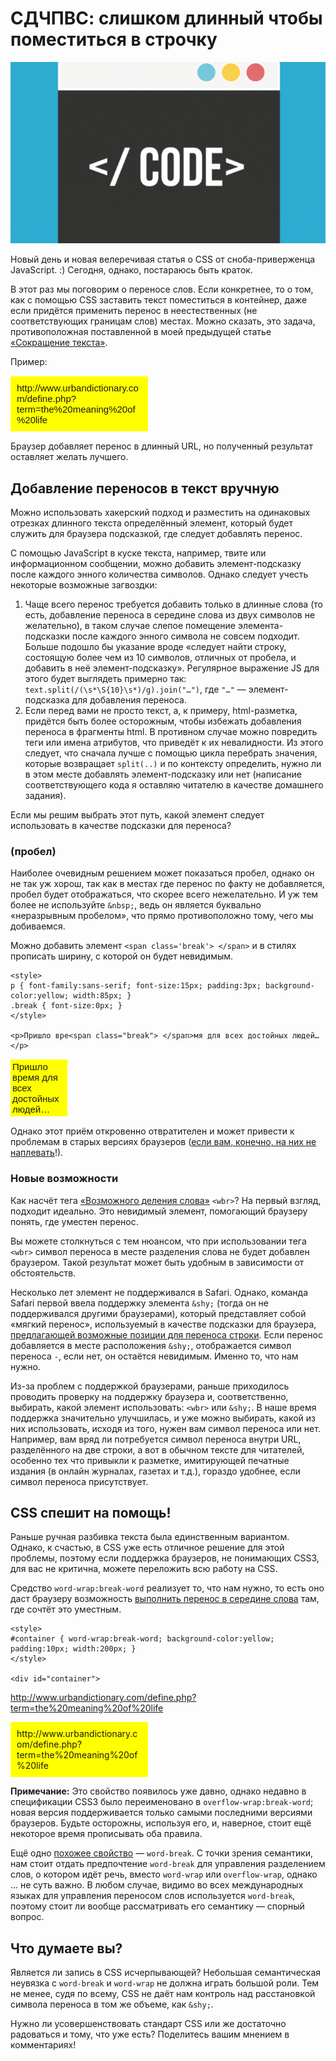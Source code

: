 # СДЧПВС: слишком длинный чтобы поместиться в строчку

![Иллюстрация][Иллюстрация]

Новый день и новая велеречивая статья о CSS от сноба-приверженца JavaScript. :) 
Сегодня, однако, постараюсь быть краток. 

В этот раз мы поговорим о переносе слов. Если конкретнее, то о том, как с 
помощью CSS заставить текст поместиться в контейнер, даже если придётся применить 
перенос в неестественных (не соответствующих границам слов) местах. Можно 
сказать, это задача, противоположная поставленной в моей предыдущей статье 
[«Сокращение текста»][1].

Пример: 

<p style="font-family: sans-serif; font-size: 15px; padding:10px; background-color: yellow; width: 200px;">http://www.urbandictionary.com/define.php?term=the%20meaning%20of%20life</p>

Браузер добавляет перенос в длинный URL, но полученный результат оставляет 
желать лучшего. 

## Добавление переносов в текст вручную

Можно использовать хакерский подход и разместить на одинаковых отрезках длинного 
текста определённый элемент, который будет служить для браузера подсказкой, где 
следует добавлять перенос. 

С помощью JavaScript в куске текста, например, твите или информационном сообщении, 
можно добавить элемент-подсказку после каждого энного количества символов. 
Однако следует учесть некоторые возможные загвоздки:

1. Чаще всего перенос требуется добавить только в длинные слова (то есть, 
добавление переноса в середине слова из двух символов не желательно), в таком 
случае слепое помещение элемента-подсказки после каждого энного символа не 
совсем подходит. Больше подошло бы указание вроде «следует найти строку, 
состоящую более чем из 10 символов, отличных от пробела, и добавить в неё 
элемент-подсказку». Регулярное выражение JS для этого будет выглядеть примерно 
так: `text.split(/(\s*\S{10}\s*)/g).join("…")`, где `"…"` — 
элемент-подсказка для добавления переноса. 
2. Если перед вами не просто текст, а, к примеру, html-разметка, придётся быть 
более осторожным, чтобы избежать добавления переноса в фрагменты html. В 
противном случае можно повредить теги или имена атрибутов, что приведёт к их 
невалидности. Из этого следует, что сначала лучше с помощью цикла перебрать 
значения, которые возвращает `split(..)` и по контексту определить, нужно ли в 
этом месте добавлять элемент-подсказку или нет (написание соответствующего кода 
я оставляю читателю в качестве домашнего задания).

Если мы решим выбрать этот путь, какой элемент следует использовать в качестве 
подсказки для переноса?

### (пробел)

Наиболее очевидным решением может показаться пробел, однако он не так уж хорош, 
так как в местах где перенос по факту не добавляется, пробел будет отображаться, 
что скорее всего нежелательно. И уж тем более не используйте `&nbsp;`, ведь он 
является буквально «неразрывным пробелом», что прямо противоположно тому, чего мы 
добиваемся.

Можно добавить элемент `<span class='break'> </span>` и в стилях прописать 
ширину, с которой он будет невидимым.
 
    <style>
    p { font-family:sans-serif; font-size:15px; padding:3px; background-color:yellow; width:85px; }
    .break { font-size:0px; }
    </style>
 
    <p>Пришло вре<span class="break"> </span>мя для всех достойных людей…</p>

<p style="font-family: sans-serif; font-size: 15px; padding: 3px; background-color: yellow; width: 85px;">Пришло время для всех достойных людей…</p>

Однако этот приём откровенно отвратителен и может привести к проблемам в старых 
версиях браузеров ([если вам, конечно, на них не наплевать][2]!).

### Новые возможности

Как насчёт тега [«Возможного деления слова»][3] `<wbr>`? На первый взгляд, 
подходит идеально. Это невидимый элемент, помогающий браузеру понять, где уместен 
перенос.

Вы можете столкнуться с тем нюансом, что при использовании тега `<wbr>` символ 
переноса в месте разделения слова не будет добавлен браузером. Такой результат 
может быть удобным в зависимости от обстоятельств.

Несколько лет элемент не поддерживался в Safari. Однако, команда Safari первой 
ввела поддержку элемента `&shy;` (тогда он не поддерживался другими браузерами), 
который представляет собой «мягкий перенос», используемый в качестве 
подсказки для браузера, [предлагающей возможные позиции для переноса строки][4]. 
Если перенос добавляется в месте расположения `&shy;`, отображается символ 
переноса `-`, если нет, он остаётся невидимым. Именно то, что нам нужно.

Из-за проблем с поддержкой браузерами, раньше приходилось проводить проверку на 
поддержку браузера и, соответственно, выбирать, какой элемент использовать: `<wbr>` 
или `&shy;`. В наше время поддержка значительно улучшилась, и уже можно выбирать, 
какой из них использовать, исходя из того, нужен вам символ переноса или нет. 
Например, вам вряд ли потребуется символ переноса внутри URL, разделённого на 
две строки, а вот в обычном тексте для читателей, особенно тех что привыкли к 
разметке, имитирующей печатные издания (в онлайн журналах, газетах и т.д.), 
гораздо удобнее, если символ переноса присутствует.

## CSS спешит на помощь!

Раньше ручная разбивка текста была единственным вариантом. Однако, к счастью, в 
CSS уже есть отличное решение для этой проблемы, поэтому если поддержка 
браузеров, не понимающих CSS3, для вас не критична, можете переложить всю работу 
на CSS.

Средство `word-wrap:break-word` реализует то, что нам нужно, то есть оно даст 
браузеру возможность [выполнить перенос в середине слова][5] там, где сочтёт это 
уместным.

    <style>
    #container { word-wrap:break-word; background-color:yellow; padding:10px; width:200px; }
    </style>
 
    <div id="container">
   http://www.urbandictionary.com/define.php?term=the%20meaning%20of%20life
    </div>

<div style="word-wrap: break-word; background-color: yellow; padding: 10px; width: 200px;">http://www.urbandictionary.com/define.php?term=the%20meaning%20of%20life</div>

**Примечание:** Это свойство появилось уже давно, однако недавно в спецификации 
CSS3 было переименовано в `overflow-wrap:break-word`; новая версия 
поддерживается только самыми последними версиями браузеров. Будьте осторожны, 
используя его, и, наверное, стоит ещё некоторое время прописывать оба правила.

Ещё одно [похожее свойство][6] — `word-break`. С точки зрения семантики, нам 
стоит отдать предпочтение `word-break` для управления разделением слов, о 
котором идёт речь, вместо `word-wrap` или `overflow-wrap`, однако … не суть 
важно. В любом случае, видимо во всех международных языках для управления 
переносом слов используется `word-break`, поэтому стоит ли вообще рассматривать 
его семантику — спорный вопрос. 

## Что думаете вы?

Является ли запись в CSS исчерпывающей? Небольшая семантическая неувязка с 
`word-break` и `word-wrap` не должна играть большой роли. Тем не менее, судя по 
всему, CSS не даёт нам контроль над расстановкой символа переноса в том же объеме, 
как `&shy;`.

Нужно ли усовершенствовать стандарт CSS или же достаточно радоваться и тому, что 
уже есть? Поделитесь вашим мнением в комментариях!

[1]: http://html5hub.com/ellipse-my-text/#i.17vvxi5jknd0vx
[2]: http://html5hub.com/browser-versions-are-dead/#i.xadptq2lifhdr1
[3]: https://developer.mozilla.org/en-US/docs/Web/HTML/Element/wbr
[4]: https://developer.mozilla.org/en-US/docs/Web/CSS/hyphens#Suggesting_line_break_opportunities
[5]: https://developer.mozilla.org/en-US/docs/Web/CSS/word-wrap
[6]: https://developer.mozilla.org/en-US/docs/Web/CSS/word-break

[Иллюстрация]: img/Screen-Shot-2014-04-10-at-3.58.13-PM-660x380.png
